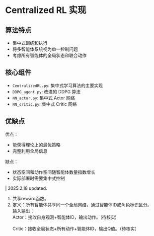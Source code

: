 # Centralized RL 实现

## 算法特点
- 集中式训练和执行
- 将多智能体系统视为单一控制问题
- 考虑所有智能体的全局状态和联合动作

## 核心组件
- `CentralizedRL.py`: 集中式学习算法的主要实现
- `DDPG_agent.py`: 改进的 DDPG 算法
- `NN_actor.py`: 集中式 Actor 网络
- `NN_critic.py`: 集中式 Critic 网络

## 优缺点
优点：
- 能获得理论上的最优策略
- 完整利用全局信息

缺点：
- 状态空间和动作空间随智能体数量指数增长
- 实际部署时需要集中式控制


| 2025.2.18 updated.
<br>
1. 共享reward函数。
2. 定义：所有智能体共享同一个全局网络，通过智能体ID或角色标识区分。<br>
输入输出：<br>
Actor：接收自身观测+智能体ID，输出动作。(待核实)<br>  
Critic：接收全局状态+所有动作+智能体ID，输出Q值。（待核实）<br>